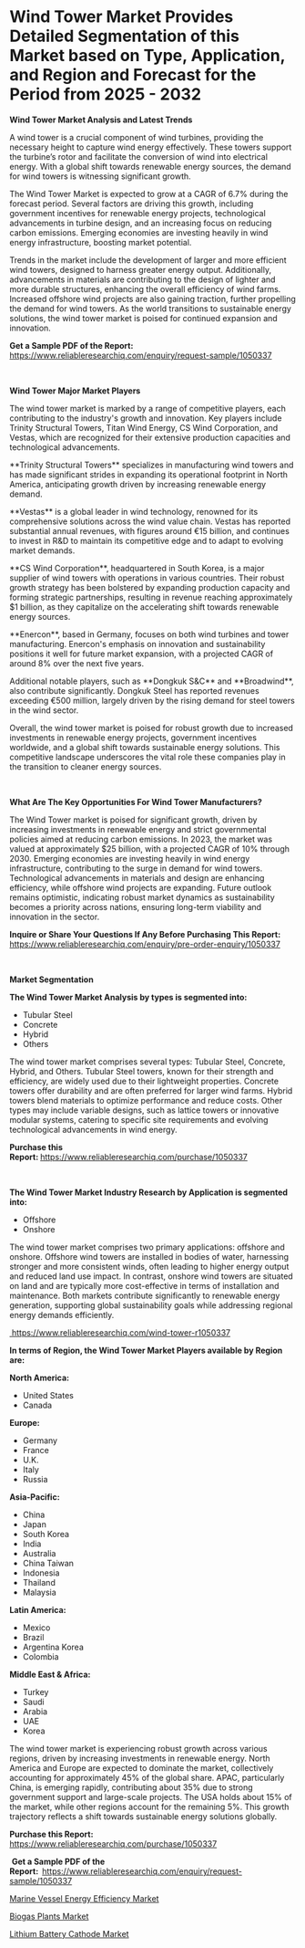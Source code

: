 <p><h1>Wind Tower Market Provides Detailed Segmentation of this Market based on Type, Application, and Region and Forecast for the Period from 2025 - 2032</h1></p><p><strong>Wind Tower Market Analysis and Latest Trends</strong></p>
<p><p>A wind tower is a crucial component of wind turbines, providing the necessary height to capture wind energy effectively. These towers support the turbine’s rotor and facilitate the conversion of wind into electrical energy. With a global shift towards renewable energy sources, the demand for wind towers is witnessing significant growth.</p><p>The Wind Tower Market is expected to grow at a CAGR of 6.7% during the forecast period. Several factors are driving this growth, including government incentives for renewable energy projects, technological advancements in turbine design, and an increasing focus on reducing carbon emissions. Emerging economies are investing heavily in wind energy infrastructure, boosting market potential. </p><p>Trends in the market include the development of larger and more efficient wind towers, designed to harness greater energy output. Additionally, advancements in materials are contributing to the design of lighter and more durable structures, enhancing the overall efficiency of wind farms. Increased offshore wind projects are also gaining traction, further propelling the demand for wind towers. As the world transitions to sustainable energy solutions, the wind tower market is poised for continued expansion and innovation.</p></p>
<p><strong>Get a Sample PDF of the Report:&nbsp;</strong> <a href="https://www.reliableresearchiq.com/enquiry/request-sample/1050337?utm_campaign=904&utm_medium=2&utm_source=Github&utm_content=ia&utm_term=13022025&utm_id=wind-tower">https://www.reliableresearchiq.com/enquiry/request-sample/1050337</a></p>
<p>&nbsp;</p>
<p><strong>Wind Tower Major Market Players</strong></p>
<p><p>The wind tower market is marked by a range of competitive players, each contributing to the industry's growth and innovation. Key players include Trinity Structural Towers, Titan Wind Energy, CS Wind Corporation, and Vestas, which are recognized for their extensive production capacities and technological advancements. </p><p>**Trinity Structural Towers** specializes in manufacturing wind towers and has made significant strides in expanding its operational footprint in North America, anticipating growth driven by increasing renewable energy demand. </p><p>**Vestas** is a global leader in wind technology, renowned for its comprehensive solutions across the wind value chain. Vestas has reported substantial annual revenues, with figures around €15 billion, and continues to invest in R&D to maintain its competitive edge and to adapt to evolving market demands.</p><p>**CS Wind Corporation**, headquartered in South Korea, is a major supplier of wind towers with operations in various countries. Their robust growth strategy has been bolstered by expanding production capacity and forming strategic partnerships, resulting in revenue reaching approximately $1 billion, as they capitalize on the accelerating shift towards renewable energy sources.</p><p>**Enercon**, based in Germany, focuses on both wind turbines and tower manufacturing. Enercon's emphasis on innovation and sustainability positions it well for future market expansion, with a projected CAGR of around 8% over the next five years.</p><p>Additional notable players, such as **Dongkuk S&C** and **Broadwind**, also contribute significantly. Dongkuk Steel has reported revenues exceeding €500 million, largely driven by the rising demand for steel towers in the wind sector.</p><p>Overall, the wind tower market is poised for robust growth due to increased investments in renewable energy projects, government incentives worldwide, and a global shift towards sustainable energy solutions. This competitive landscape underscores the vital role these companies play in the transition to cleaner energy sources.</p></p>
<p>&nbsp;</p>
<p><strong>What Are The Key Opportunities For Wind Tower Manufacturers?</strong></p>
<p><p>The Wind Tower market is poised for significant growth, driven by increasing investments in renewable energy and strict governmental policies aimed at reducing carbon emissions. In 2023, the market was valued at approximately $25 billion, with a projected CAGR of 10% through 2030. Emerging economies are investing heavily in wind energy infrastructure, contributing to the surge in demand for wind towers. Technological advancements in materials and design are enhancing efficiency, while offshore wind projects are expanding. Future outlook remains optimistic, indicating robust market dynamics as sustainability becomes a priority across nations, ensuring long-term viability and innovation in the sector.</p></p>
<p><strong>Inquire or Share Your Questions If Any Before Purchasing This Report:</strong> <a href="https://www.reliableresearchiq.com/enquiry/pre-order-enquiry/1050337?utm_campaign=904&utm_medium=2&utm_source=Github&utm_content=ia&utm_term=13022025&utm_id=wind-tower">https://www.reliableresearchiq.com/enquiry/pre-order-enquiry/1050337</a></p>
<p>&nbsp;</p>
<p><strong>Market Segmentation</strong></p>
<p><strong>The Wind Tower Market Analysis by types is segmented into:</strong></p>
<p><ul><li>Tubular Steel</li><li>Concrete</li><li>Hybrid</li><li>Others</li></ul></p>
<p><p>The wind tower market comprises several types: Tubular Steel, Concrete, Hybrid, and Others. Tubular Steel towers, known for their strength and efficiency, are widely used due to their lightweight properties. Concrete towers offer durability and are often preferred for larger wind farms. Hybrid towers blend materials to optimize performance and reduce costs. Other types may include variable designs, such as lattice towers or innovative modular systems, catering to specific site requirements and evolving technological advancements in wind energy.</p></p>
<p><strong>Purchase this Report:&nbsp;</strong><a href="https://www.reliableresearchiq.com/purchase/1050337?utm_campaign=904&utm_medium=2&utm_source=Github&utm_content=ia&utm_term=13022025&utm_id=wind-tower">https://www.reliableresearchiq.com/purchase/1050337</a></p>
<p>&nbsp;</p>
<p><strong>The Wind Tower Market Industry Research by Application is segmented into:</strong></p>
<p><ul><li>Offshore</li><li>Onshore</li></ul></p>
<p><p>The wind tower market comprises two primary applications: offshore and onshore. Offshore wind towers are installed in bodies of water, harnessing stronger and more consistent winds, often leading to higher energy output and reduced land use impact. In contrast, onshore wind towers are situated on land and are typically more cost-effective in terms of installation and maintenance. Both markets contribute significantly to renewable energy generation, supporting global sustainability goals while addressing regional energy demands efficiently.</p></p>
<p><a href="https://www.reliableresearchiq.com/wind-tower-r1050337?utm_campaign=904&utm_medium=2&utm_source=Github&utm_content=ia&utm_term=13022025&utm_id=wind-tower">&nbsp;https://www.reliableresearchiq.com/wind-tower-r1050337</a></p>
<p><strong>In terms of Region, the Wind Tower Market Players available by Region are:</strong></p>
<p>
    <p> <strong> North America: </strong>
        <ul>
            <li>United States</li>
            <li>Canada</li>
        </ul>
        </p> 
    <p> <strong> Europe: </strong>
        <ul>
            <li>Germany</li>
            <li>France</li>
            <li>U.K.</li>
            <li>Italy</li>
            <li>Russia</li>
        </ul>
        </p> 
    <p> <strong> Asia-Pacific: </strong>
        <ul>
            <li>China</li>
            <li>Japan</li>
            <li>South Korea</li>
            <li>India</li>
            <li>Australia</li>
            <li>China Taiwan</li>
            <li>Indonesia</li>
            <li>Thailand</li>
            <li>Malaysia</li>
        </ul>
        </p> 
    <p> <strong> Latin America: </strong>
        <ul>
            <li>Mexico</li>
            <li>Brazil</li>
            <li>Argentina Korea</li>
            <li>Colombia</li>
        </ul>
        </p> 
    <p> <strong> Middle East & Africa: </strong>
        <ul>
            <li>Turkey</li>
            <li>Saudi</li>
            <li>Arabia</li>
            <li>UAE</li>
            <li>Korea</li>
        </ul>
    </p>
    </p>
<p><p>The wind tower market is experiencing robust growth across various regions, driven by increasing investments in renewable energy. North America and Europe are expected to dominate the market, collectively accounting for approximately 45% of the global share. APAC, particularly China, is emerging rapidly, contributing about 35% due to strong government support and large-scale projects. The USA holds about 15% of the market, while other regions account for the remaining 5%. This growth trajectory reflects a shift towards sustainable energy solutions globally.</p></p>
<p><strong>Purchase this Report: </strong><a href="https://www.reliableresearchiq.com/purchase/1050337?utm_campaign=904&utm_medium=2&utm_source=Github&utm_content=ia&utm_term=13022025&utm_id=wind-tower">https://www.reliableresearchiq.com/purchase/1050337</a></p>
<p>&nbsp;<strong>Get a Sample PDF of the Report:&nbsp;&nbsp;</strong><a href="https://www.reliableresearchiq.com/enquiry/request-sample/1050337?utm_campaign=904&utm_medium=2&utm_source=Github&utm_content=ia&utm_term=13022025&utm_id=wind-tower">https://www.reliableresearchiq.com/enquiry/request-sample/1050337</a></p>
<p><strong></strong></p>
<p><p><a href="https://github.com/storcweithzg/Market-Research-Report-List-1/blob/main/marine-vessel-energy-efficiency-market.md?utm_campaign=904&utm_medium=2&utm_source=Github&utm_content=ia&utm_term=13022025&utm_id=wind-tower">Marine Vessel Energy Efficiency Market</a></p><p><a href="https://github.com/seibttullyjh/Market-Research-Report-List-1/blob/main/biogas-plants-market.md?utm_campaign=904&utm_medium=2&utm_source=Github&utm_content=ia&utm_term=13022025&utm_id=wind-tower">Biogas Plants Market</a></p><p><a href="https://github.com/achuoheatly/Market-Research-Report-List-1/blob/main/lithium-battery-cathode-market.md?utm_campaign=904&utm_medium=2&utm_source=Github&utm_content=ia&utm_term=13022025&utm_id=wind-tower">Lithium Battery Cathode Market</a></p></p>